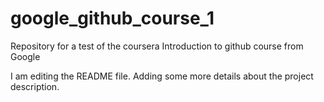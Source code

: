 # google_github_course_1
Repository for a test of the coursera Introduction to github course from Google

I am editing the README file. Adding some more details about the project description.
